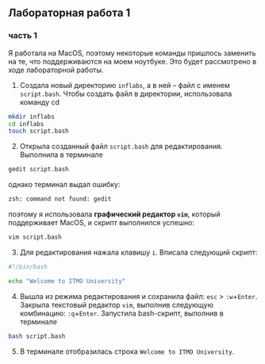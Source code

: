 ## Лабораторная работа 1

### часть 1

Я работала на MacOS, поэтому некоторые команды пришлось заменить на те, что поддерживаются на моем ноутбуке. Это будет рассмотрено в ходе лабораторной работы.

1. Создала новый директорию `inflabs`, а в ней – файл с именем `script.bash`. Чтобы создать файл в директории, использовала команду cd

```bash
mkdir inflabs
cd inflabs
touch script.bash
```

2. Открыла созданный файл `script.bash` для редактирования. Выполнила в терминале

```bash
gedit script.bash
```
однако терминал выдал ошибку:

```bash
zsh: command not found: gedit
```
поэтому я использовала **графический редактор `vim`**, который поддерживает MacOS, и скрипт выполнился успешно:

```bash
vim script.bash
```

3. Для редактирования нажала клавишу `i`. Вписала следующий скрипт:

```bash
#!/bin/bash

echo "Welcome to ITMO University"
```

4. Вышла из режима редактирования и сохранила файл: `esc` > `:w`+`Enter`. Закрыла текстовый редактор `vim`, выполнив следующую комбинацию: `:q`+`Enter`. Запустила bash-скрипт, выполнив в терминале

```bash
bash script.bash
```

5. В терминале отобразилась строка `Welcome to ITMO University`.
